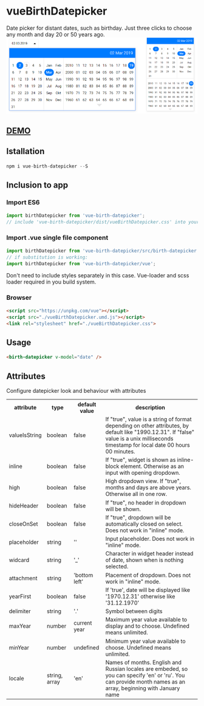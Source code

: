 # vueBirthDatepicker
Date picker for distant dates, such as birthday.
Just three clicks to choose any month and day 20 or 50 years ago.
![Screenshot of vue-birth-datepicker](https://github.com/m-kant/vue-birth-datepicker/raw/master/vue-birth-datepicker-screenshot.png)

## [DEMO](http://mkant.ru/mink-js/vue-birth-datepicker/)

## Istallation
```javascript
npm i vue-birth-datepicker --S
```
## Inclusion to app
### Import ES6
```javascript
import birthDatepicker from 'vue-birth-datepicker';
// include 'vue-birth-datepicker/dist/vueBirthDatepicker.css' into your styles
```

### Import .vue single file component
```javascript
import birthDatepicker from 'vue-birth-datepicker/src/birth-datepicker';
// if substitution is working:
import birthDatepicker from 'vue-birth-datepicker/vue';
```
Don't need to include styles separately in this case. Vue-loader and scss loader required in you build system.

### Browser
```html
<script src="https://unpkg.com/vue"></script>
<script src="./vueBirthDatepicker.umd.js"></script>
<link rel="stylesheet" href="./vueBirthDatepicker.css">
```

## Usage
```html
<birth-datepicker v-model="date" />
```

## Attributes
Configure datepicker look and behaviour with attributes
<table>
 <tr>
   <th>attribute</th>
   <th>type</th>
   <th>default value</th>
   <th>description</th>
 </tr>
 <tr>
   <td>valueIsString</td>
   <td>boolean</td>
   <td>false</td>
   <td>If "true", value is a string of format depending on other attributes, by default like "1990.12.31". If "false" value is a unix milliseconds timestamp for local date 00 hours 00 minutes.</td>
 </tr>
 <tr>
   <td>inline</td>
   <td>boolean</td>
   <td>false</td>
   <td>If "true", widget is shown as inline-block element. Otherwise as an input with opening dropdown.</td>
 </tr>
 <tr>
   <td>high</td>
   <td>boolean</td>
   <td>false</td>
   <td>High dropdown view. If "true", months and days are above years. Otherwise all in one row.</td>
 </tr>
 <tr>
   <td>hideHeader</td>
   <td>boolean</td>
   <td>false</td>
   <td>If "true", no header in dropdown will be shown.</td>
 </tr>
 <tr>
   <td>closeOnSet</td>
   <td>boolean</td>
   <td>false</td>
   <td>If "true", dropdown will be automatically closed on select. Does not work in "inline" mode.</td>
 </tr>
 <tr>
   <td>placeholder</td>
   <td>string</td>
   <td>''</td>
   <td>Input placeholder. Does not work in "inline" mode.</td>
 </tr>
 <tr>
   <td>widcard</td>
   <td>string</td>
   <td>'_'</td>
   <td>Character in widget header instead of date, shown when is nothing selected.</td>
 </tr>
 <tr>
   <td>attachment</td>
   <td>string</td>
   <td>'bottom left'</td>
   <td>Placement of dropdown. Does not work in "inline" mode.</td>
 </tr>
 <tr>
   <td>yearFirst</td>
   <td>boolean</td>
   <td>false</td>
   <td>If 'true', date will be displayed like '1970.12.31' otherwise like '31.12.1970'</td>
 </tr>
 <tr>
   <td>delimiter</td>
   <td>string</td>
   <td>'.'</td>
   <td>Symbol between digits</td>
 </tr>
 <tr>
   <td>maxYear</td>
   <td>number</td>
   <td>current year</td>
   <td>Maximum year value available to display and to choose. Undefined means unlimited.</td>
 </tr>
 <tr>
   <td>minYear</td>
   <td>number</td>
   <td>undefined</td>
   <td>Minimum year value available to choose. Undefined means unlimited.</td>
 </tr>
 <tr>
   <td>locale</td>
   <td>string, array</td>
   <td>'en'</td>
   <td>Names of months. English and Russian locales are embeded, so you can specify 'en' or 'ru'. You can provide month names as an array, beginning with January name</td>
 </tr>
</table>
